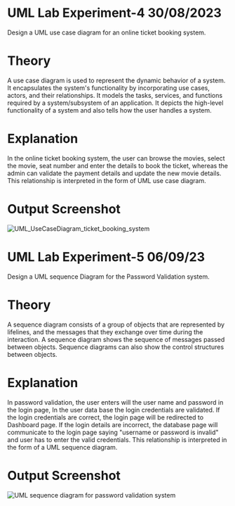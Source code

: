 # UML Lab Experiment-4 30/08/2023
Design a UML use case diagram for an online ticket booking system.
# Theory
A use case diagram is used to represent the dynamic behavior of a system. 
It encapsulates the system's functionality by incorporating use cases, actors, and their relationships. 
It models the tasks, services, and functions required by a system/subsystem of an application. It depicts the high-level functionality of a system and also tells how the user handles a system.
# Explanation
In the online ticket booking system, the user can browse the movies, select the movie, seat number and enter the details to book the ticket, whereas the admin can validate the payment details and update the new movie details. This relationship is interpreted in the form of UML use case diagram.

# Output Screenshot
![UML_UseCaseDiagram_ticket_booking_system](https://github.com/saileshkumar16/UML-Lab_Experiments/assets/144588637/6b5b9df8-42c8-43cd-a756-b15f389d7815)



# UML Lab Experiment-5 06/09/23
Design a UML sequence Diagram for the Password Validation system.
# Theory
A sequence diagram consists of a group of objects that are represented by lifelines, and the messages that they exchange over time during the interaction. A sequence diagram shows the sequence of messages passed between objects. Sequence diagrams can also show the control structures between objects.
# Explanation
In password validation, the user enters will the user name and password in the login page, In the user data base the login credentials are validated. If the login credentials are correct, the login page will be redirected to Dashboard page. If the login details are incorrect, the database page will communicate to the login page saying "username or password is invalid" and user has to enter the valid credentials. This relationship is interpreted in the form of a UML sequence diagram.

# Output Screenshot
![UML sequence diagram for password validation system](https://github.com/saileshkumar16/UML-Lab_Experiments/assets/144588637/6df0d2f9-7458-4da9-bf1d-685efcdd0c79)
